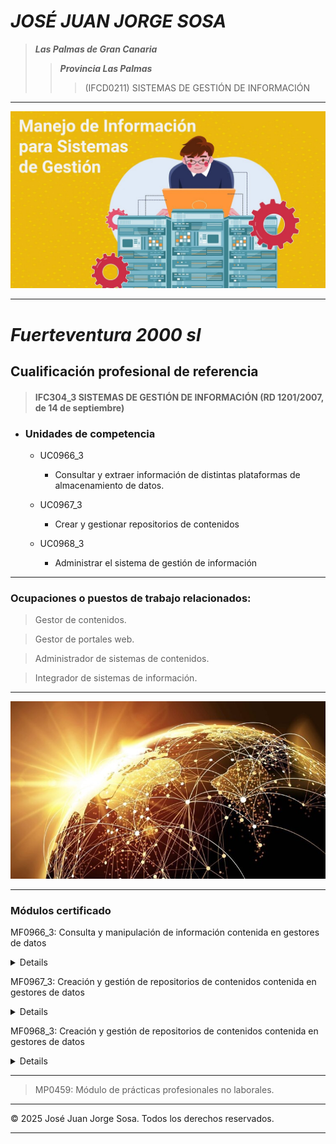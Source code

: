 # *JOSÉ JUAN JORGE SOSA*


> ***Las Palmas de Gran Canaria***
>> ***Provincia Las Palmas***
>>> (IFCD0211)  SISTEMAS DE GESTIÓN DE INFORMACIÓN
------------------------------------------------------------

![](imagenes/sgi.jpg)

---------------------------------------------------------------

# *Fuerteventura 2000 sl*



##  Cualificación profesional de referencia 

> #### IFC304_3 SISTEMAS DE GESTIÓN DE INFORMACIÓN (RD 1201/2007, de 14 de septiembre)   


- ### Unidades de competencia 


	-  UC0966_3 
		- Consultar y extraer información de distintas plataformas de 
almacenamiento de datos. 

	-  UC0967_3 
		- Crear y gestionar repositorios de contenidos 

	-  UC0968_3 
		- Administrar el sistema de gestión de información 


--------------------------------------------------------------------------

### Ocupaciones o puestos de trabajo relacionados: 

> Gestor de contenidos.

> Gestor de portales web.

> Administrador de sistemas de contenidos.

> Integrador de sistemas de información.  


-------------------------------------------------------------------------

![](imagenes/global.jpg)

----------------------------------------------------------------------------

### Módulos certificado 


MF0966_3: Consulta y manipulación de información 
contenida en gestores de datos 
<details>
<sumary>

- UF2213
	> Modelos de datos y visión conceptual de una base de datos 
- UF2214
	> Implementación y uso de una BD 
- UF2215
	> Herramientas de los sistemas gestores de bases de datos. Pasarelas y medios de conexión 

</sumary>
</details>

MF0967_3: Creación y gestión de repositorios de contenidos
contenida en gestores de datos 
<details>
<sumary>

- UF2216
	> Repositorios de contenidos
- UF2217
	> Lenguaje XML 
- UF2218
	> Desarrollo de un CMS 

</sumary>
</details>

MF0968_3: Creación y gestión de repositorios de contenidos
contenida en gestores de datos 
<details>
<sumary>

- UF1643
	> Gestión y control de los Sistemas de información 
- UF1644
	> Canales de distribución y publicación utilizados en los sistemas gestores de información 

</sumary>
</details>

 -----------------------------------------

> MP0459: Módulo de prácticas profesionales no laborales. 

-----------------------------------------------
 © 2025 José Juan Jorge Sosa. Todos los derechos reservados.


----------------------------------------------------
